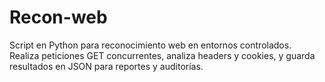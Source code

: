 # Recon-web
Script en Python para reconocimiento web en entornos controlados.   
Realiza peticiones GET concurrentes, analiza headers y cookies, y guarda resultados en JSON para reportes y auditorías.
